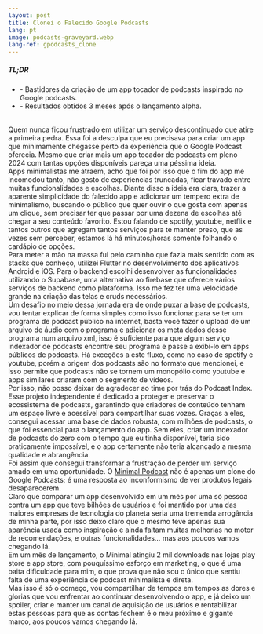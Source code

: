 ```yaml
---
layout: post
title: Clonei o Falecido Google Podcasts
lang: pt
image: podcasts-graveyard.webp
lang-ref: gpodcasts_clone
---
```


##### **TL;DR**

- \- Bastidores da criação de um app tocador de podcasts inspirado no Google
  podcasts.
- \- Resultados obtidos 3 meses após o lançamento alpha.

<br />
Quem nunca ficou frustrado em utilizar um serviço descontinuado que atire a primeira pedra. Essa foi a desculpa que eu precisava para criar um app que minimamente chegasse perto da experiência que o Google Podcast oferecia. Mesmo que criar mais um app tocador de podcasts em pleno 2024 com tantas opções disponíveis pareça uma péssima ideia.

<br />
Apps minimalistas me atraem, acho que foi por isso que o fim do app me incomodou tanto, não gosto de experiencias truncadas, ficar travado entre muitas funcionalidades e escolhas. Diante disso a ideia era clara, trazer a aparente simplicidade do falecido app e adicionar um tempero extra de minimalismo, buscando o público que quer ouvir o que gosta com apenas um clique, sem precisar ter que passar por uma dezena de escolhas até chegar a seu conteúdo favorito. Estou falando de spotify, youtube, netflix e tantos outros que agregam tantos serviços para te manter preso, que as vezes sem perceber, estamos lá há minutos/horas somente folhando o cardápio de opções.

<br />
Para meter a mão na massa fui pelo caminho que fazia mais sentido com as stacks que conheço, utilizei Flutter no desenvolvimento dos aplicativos Android e iOS. Para o backend escolhi desenvolver as funcionalidades utilizando o Supabase, uma alternativa ao firebase que oferece vários serviços de backend como plataforma. Isso me fez ter uma velocidade grande na criação das telas e cruds necessários.

<br />
Um desafio no meio dessa jornada era de onde puxar a base de podcasts, vou tentar explicar de forma simples como isso funciona: para se ter um programa de podcast público na internet, basta você fazer o upload de um arquivo de áudio com o programa e adicionar os meta dados desse programa num arquivo xml, isso é suficiente para que algum serviço indexador de podcasts encontre seu programa e passe a exibi-lo em apps públicos de podcasts. Há exceções a este fluxo, como no caso de spotify e youtube, porém a origem dos podcasts são no formato que mencionei, e isso permite que podcasts não se tornem um monopólio como youtube e apps similares criaram com o segmento de vídeos.

<br />
Por isso, não posso deixar de agradecer ao time por trás do Podcast Index. Esse projeto independente é dedicado a proteger e preservar o ecossistema de podcasts, garantindo que criadores de conteúdo tenham um espaço livre e acessível para compartilhar suas vozes. Graças a eles, consegui acessar uma base de dados robusta, com milhões de podcasts, o que foi essencial para o lançamento do app. Sem eles, criar um indexador de podcasts do zero com o tempo que eu tinha disponível, teria sido praticamente impossível, e o app certamente não teria alcançado a mesma qualidade e abrangência.

<br />
Foi assim que consegui transformar a frustração de perder um serviço amado em uma oportunidade. O <a href="https://minimalpodcast.app">Minimal Podcast</a> não é apenas um clone do Google Podcasts; é uma resposta ao inconformismo de ver produtos legais desaparecerem.

<br />
Claro que comparar um app desenvolvido em um mês por uma só pessoa contra um app que teve bilhões de usuários e foi mantido por uma das maiores empresas de tecnologia do planeta seria uma tremenda arrogância de minha parte, por isso deixo claro que o mesmo teve apenas sua aparência usada como inspiração e ainda faltam muitas melhorias no motor de recomendações, e outras funcionalidades… mas aos poucos vamos chegando lá.

<br />
Em um mês de lançamento, o Minimal atingiu 2 mil downloads nas lojas play store e app store, com pouquíssimo esforço em marketing, o que é uma baita dificuldade para mim, o que prova que não sou o único que sentiu falta de uma experiência de podcast minimalista e direta.

<br />
Mas isso é só o começo, vou compartilhar de tempos em tempos as dores e glorias que vou enfrentar ao continuar desenvolvendo o app, e já deixo um spoiler, criar e manter um canal de aquisição de usuários e rentabilizar estas pessoas para que as contas fechem é o meu próximo e gigante marco, aos poucos vamos chegando lá.
